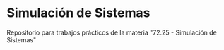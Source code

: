 # Simulación de Sistemas
Repositorio para trabajos prácticos de la materia "72.25 - Simulación de Sistemas"

